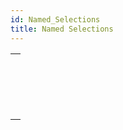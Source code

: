 ```yaml
---
id: Named_Selections
title: Named Selections
---
```

||
|---|
|[<!-- INCLUDE #_command_.CLEAR NAMED SELECTION.Syntax -->](../../commands-legacy/clear-named-selection.md)<br/>|
|[<!-- INCLUDE #_command_.COPY NAMED SELECTION.Syntax -->](../../commands-legacy/copy-named-selection.md)<br/>|
|[<!-- INCLUDE #_command_.CUT NAMED SELECTION.Syntax -->](../../commands-legacy/cut-named-selection.md)<br/>|
|[<!-- INCLUDE #_command_.USE NAMED SELECTION.Syntax -->](../../commands-legacy/use-named-selection.md)<br/>|
